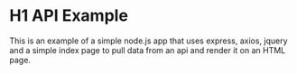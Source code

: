 # H1 API Example
This is an example of a simple node.js app that uses express, axios, jquery and a simple index page to pull data from an api and render it on an HTML page.
